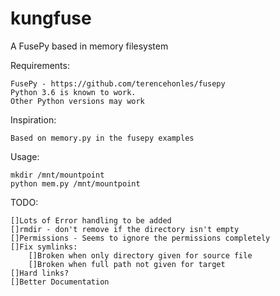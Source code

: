 kungfuse
========

A FusePy based in memory filesystem

Requirements:

	FusePy - https://github.com/terencehonles/fusepy
	Python 3.6 is known to work. 
	Other Python versions may work
	
Inspiration:
	
    Based on memory.py in the fusepy examples

Usage:

    mkdir /mnt/mountpoint
    python mem.py /mnt/mountpoint


TODO:

    []Lots of Error handling to be added
    []rmdir - don't remove if the directory isn't empty
    []Permissions - Seems to ignore the permissions completely
    []Fix symlinks:
        []Broken when only directory given for source file
        []Broken when full path not given for target
    []Hard links?
    []Better Documentation
    
